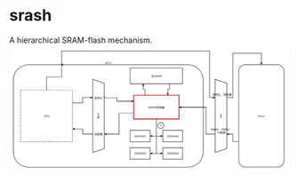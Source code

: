 # srash
A hierarchical SRAM-flash mechanism.
![Datapath](https://github.com/YJY1029/srash/blob/dev/doc/datapath.png?raw=true)
